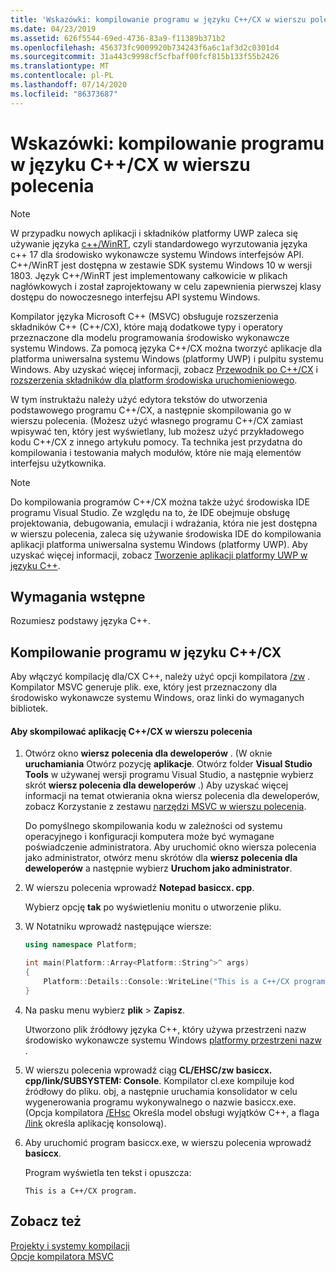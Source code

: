 ```yaml
---
title: 'Wskazówki: kompilowanie programu w języku C++/CX w wierszu polecenia'
ms.date: 04/23/2019
ms.assetid: 626f5544-69ed-4736-83a9-f11389b371b2
ms.openlocfilehash: 456373fc9009920b734243f6a6c1af3d2c0301d4
ms.sourcegitcommit: 31a443c9998cf5cfbaff00fcf815b133f55b2426
ms.translationtype: MT
ms.contentlocale: pl-PL
ms.lasthandoff: 07/14/2020
ms.locfileid: "86373687"
---
```

# <a name="walkthrough-compiling-a-ccx-program-on-the-command-line"></a>Wskazówki: kompilowanie programu w języku C++/CX w wierszu polecenia

> [!NOTE]
> W przypadku nowych aplikacji i składników platformy UWP zaleca się używanie języka [c++/WinRT](/windows/uwp/cpp-and-winrt-apis/), czyli standardowego wyrzutowania języka c++ 17 dla środowisko wykonawcze systemu Windows interfejsów API. C++/WinRT jest dostępna w zestawie SDK systemu Windows 10 w wersji 1803. Język C++/WinRT jest implementowany całkowicie w plikach nagłówkowych i został zaprojektowany w celu zapewnienia pierwszej klasy dostępu do nowoczesnego interfejsu API systemu Windows.

Kompilator języka Microsoft C++ (MSVC) obsługuje rozszerzenia składników C++ (C++/CX), które mają dodatkowe typy i operatory przeznaczone dla modelu programowania środowisko wykonawcze systemu Windows. Za pomocą języka C++/CX można tworzyć aplikacje dla platforma uniwersalna systemu Windows (platformy UWP) i pulpitu systemu Windows. Aby uzyskać więcej informacji, zobacz [Przewodnik po C++/CX](https://docs.microsoft.com/archive/msdn-magazine/2013/april/component-extensions-a-tour-of-c-cx) i [rozszerzenia składników dla platform środowiska uruchomieniowego](../extensions/component-extensions-for-runtime-platforms.md).

W tym instruktażu należy użyć edytora tekstów do utworzenia podstawowego programu C++/CX, a następnie skompilowania go w wierszu polecenia. (Możesz użyć własnego programu C++/CX zamiast wpisywać ten, który jest wyświetlany, lub możesz użyć przykładowego kodu C++/CX z innego artykułu pomocy. Ta technika jest przydatna do kompilowania i testowania małych modułów, które nie mają elementów interfejsu użytkownika.

> [!NOTE]
> Do kompilowania programów C++/CX można także użyć środowiska IDE programu Visual Studio. Ze względu na to, że IDE obejmuje obsługę projektowania, debugowania, emulacji i wdrażania, która nie jest dostępna w wierszu polecenia, zaleca się używanie środowiska IDE do kompilowania aplikacji platforma uniwersalna systemu Windows (platformy UWP). Aby uzyskać więcej informacji, zobacz [Tworzenie aplikacji platformy UWP w języku C++](/windows/uwp/get-started/create-a-basic-windows-10-app-in-cpp).

## <a name="prerequisites"></a>Wymagania wstępne

Rozumiesz podstawy języka C++.

## <a name="compiling-a-ccx-program"></a>Kompilowanie programu w języku C++/CX

Aby włączyć kompilację dla/CX C++, należy użyć opcji kompilatora [/zw](reference/zw-windows-runtime-compilation.md) . Kompilator MSVC generuje plik. exe, który jest przeznaczony dla środowisko wykonawcze systemu Windows, oraz linki do wymaganych bibliotek.

#### <a name="to-compile-a-ccx-application-on-the-command-line"></a>Aby skompilować aplikację C++/CX w wierszu polecenia

1. Otwórz okno **wiersz polecenia dla deweloperów** . (W oknie **uruchamiania** Otwórz pozycję **aplikacje**. Otwórz folder **Visual Studio Tools** w używanej wersji programu Visual Studio, a następnie wybierz skrót **wiersz polecenia dla deweloperów** .) Aby uzyskać więcej informacji na temat otwierania okna wiersz polecenia dla deweloperów, zobacz Korzystanie z zestawu [narzędzi MSVC w wierszu polecenia](building-on-the-command-line.md).

   Do pomyślnego skompilowania kodu w zależności od systemu operacyjnego i konfiguracji komputera może być wymagane poświadczenie administratora. Aby uruchomić okno wiersza polecenia jako administrator, otwórz menu skrótów dla **wiersz polecenia dla deweloperów** a następnie wybierz **Uruchom jako administrator**.

1. W wierszu polecenia wprowadź **Notepad basiccx. cpp**.

   Wybierz opcję **tak** po wyświetleniu monitu o utworzenie pliku.

1. W Notatniku wprowadź następujące wiersze:

    ```cpp
    using namespace Platform;

    int main(Platform::Array<Platform::String^>^ args)
    {
        Platform::Details::Console::WriteLine("This is a C++/CX program.");
    }
    ```

1. Na pasku menu wybierz **plik**  >  **Zapisz**.

   Utworzono plik źródłowy języka C++, który używa przestrzeni nazw środowisko wykonawcze systemu Windows [platformy przestrzeni nazw](../cppcx/platform-namespace-c-cx.md) .

1. W wierszu polecenia wprowadź ciąg **CL/EHSC/zw basiccx. cpp/link/SUBSYSTEM: Console**. Kompilator cl.exe kompiluje kod źródłowy do pliku. obj, a następnie uruchamia konsolidator w celu wygenerowania programu wykonywalnego o nazwie basiccx.exe. (Opcja kompilatora [/EHsc](reference/eh-exception-handling-model.md) Określa model obsługi wyjątków C++, a flaga [/link](reference/link-pass-options-to-linker.md) określa aplikację konsolową).

1. Aby uruchomić program basiccx.exe, w wierszu polecenia wprowadź **basiccx**.

   Program wyświetla ten tekst i opuszcza:

    ```Output
    This is a C++/CX program.
    ```

## <a name="see-also"></a>Zobacz też

[Projekty i systemy kompilacji](projects-and-build-systems-cpp.md)<br/>
[Opcje kompilatora MSVC](reference/compiler-options.md)
